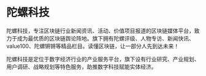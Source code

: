 # 

# 陀螺科技

陀螺科技，专注区块链行业新闻资讯、活动、价值项目报道的区块链媒体平台，致力于成为最优质的区块链舆论阵地。旗下拥有陀螺评级、人物专访、新闻快讯、value100、陀螺锵锵等精品栏目。读懂区块链，让一部分人先到达未来！

陀螺科技是定位于数字经济行业的产业服务平台，旗下设有行业研究、产业规划、用户调研、战略规划等特色服务，助推数字科技赋能实体经济。

